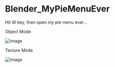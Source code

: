 # Blender_MyPieMenuEver

Hit W key, then open my pie menu ever...

Object Mode

![image](https://github.com/emptybraces/Blender_MyPieMenuEver/assets/1441835/f97dfb00-1a58-4131-9315-2172b0b3cd1b)

Texture Mode

![image](https://github.com/emptybraces/Blender_MyPieMenuEver/assets/1441835/bd59ac6c-4714-4a2f-8c6a-4ef26b0d8e1d)
